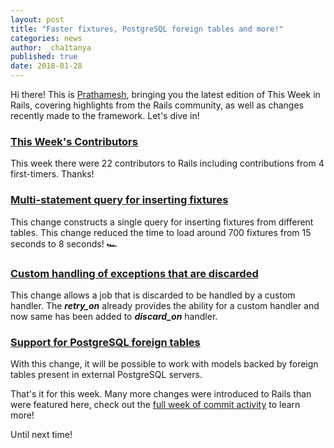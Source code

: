 ```yaml
---
layout: post
title: "Faster fixtures, PostgreSQL foreign tables and more!"
categories: news
author: _cha1tanya
published: true
date: 2018-01-28
---
```


Hi there! This is [Prathamesh](https://twitter.com/_cha1tanya), bringing you the latest edition of This Week in Rails, covering highlights from the Rails community, as well as changes recently made to the framework. Let's dive in!

### [This Week's Contributors](http://contributors.rubyonrails.org/contributors/in-time-window/20180122-20180126)

This week there were 22 contributors to Rails including contributions from 4 first-timers. Thanks!

### [Multi-statement query for inserting fixtures](https://github.com/rails/rails/pull/31422)

This change constructs a single query for inserting fixtures from different tables. This change reduced the time to load around 700 fixtures from 15 seconds to 8 seconds! 🏎

### [Custom handling of exceptions that are discarded](https://github.com/rails/rails/pull/30622)

This change allows a job that is discarded to be handled by a custom handler. The **_retry\_on_** already provides the ability for a custom handler and now same has been added to **_discard\_on_** handler.

### [Support for PostgreSQL foreign tables](https://github.com/rails/rails/pull/31549/)

With this change, it will be possible to work with models backed by foreign tables present in external PostgreSQL servers.

That's it for this week. Many more changes were introduced to Rails than were featured here, check out the [full week of commit activity](https://github.com/rails/rails/compare/master@%7B2018-01-22%7D...@%7B2018-01-26%7D) to learn more!  
  
Until next time!
